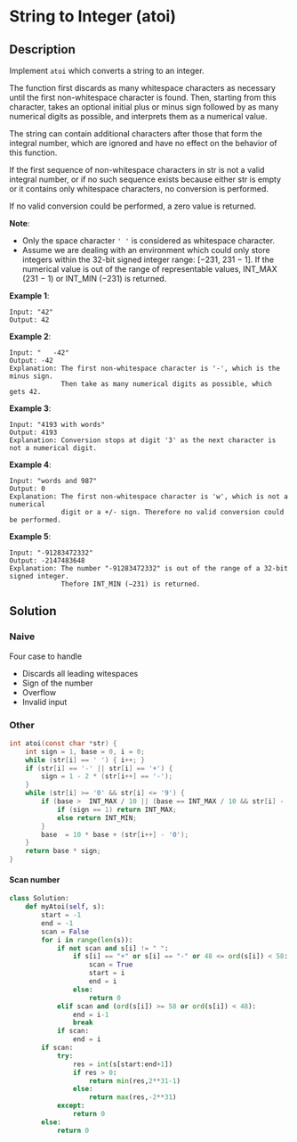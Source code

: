 # String to Integer (atoi)

## Description

Implement `atoi` which converts a string to an integer.

The function first discards as many whitespace characters as necessary until the first non-whitespace character is found. Then, starting from this character, takes an optional initial plus or minus sign followed by as many numerical digits as possible, and interprets them as a numerical value.

The string can contain additional characters after those that form the integral number, which are ignored and have no effect on the behavior of this function.

If the first sequence of non-whitespace characters in str is not a valid integral number, or if no such sequence exists because either str is empty or it contains only whitespace characters, no conversion is performed.

If no valid conversion could be performed, a zero value is returned.

**Note**:

* Only the space character `' '` is considered as whitespace character.
* Assume we are dealing with an environment which could only store integers within the 32-bit signed integer range: [−231,  231 − 1]. If the numerical value is out of the range of representable values, INT_MAX (231 − 1) or INT_MIN (−231) is returned.

**Example 1**:
```
Input: "42"
Output: 42
```

**Example 2**:
```
Input: "   -42"
Output: -42
Explanation: The first non-whitespace character is '-', which is the minus sign.
             Then take as many numerical digits as possible, which gets 42.
```

**Example 3**:
```
Input: "4193 with words"
Output: 4193
Explanation: Conversion stops at digit '3' as the next character is not a numerical digit.
```

**Example 4**:
```
Input: "words and 987"
Output: 0
Explanation: The first non-whitespace character is 'w', which is not a numerical
             digit or a +/- sign. Therefore no valid conversion could be performed.
```

**Example 5**:
```
Input: "-91283472332"
Output: -2147483648
Explanation: The number "-91283472332" is out of the range of a 32-bit signed integer.
             Thefore INT_MIN (−231) is returned.
```

## Solution

### Naive

Four case to handle

* Discards all leading witespaces
* Sign of the number
* Overflow
* Invalid input

### Other

```c
int atoi(const char *str) {
    int sign = 1, base = 0, i = 0;
    while (str[i] == ' ') { i++; }
    if (str[i] == '-' || str[i] == '+') {
        sign = 1 - 2 * (str[i++] == '-');
    }
    while (str[i] >= '0' && str[i] <= '9') {
        if (base >  INT_MAX / 10 || (base == INT_MAX / 10 && str[i] - '0' > 7)) {
            if (sign == 1) return INT_MAX;
            else return INT_MIN;
        }
        base  = 10 * base + (str[i++] - '0');
    }
    return base * sign;
}
```

#### Scan number

```python
class Solution:
    def myAtoi(self, s):
        start = -1
        end = -1
        scan = False
        for i in range(len(s)):
            if not scan and s[i] != " ":
                if s[i] == "+" or s[i] == "-" or 48 <= ord(s[i]) < 58:
                    scan = True
                    start = i
                    end = i
                else:
                    return 0
            elif scan and (ord(s[i]) >= 58 or ord(s[i]) < 48):
                end = i-1
                break
            if scan:
                end = i
        if scan:
            try:
                res = int(s[start:end+1])
                if res > 0:
                    return min(res,2**31-1)
                else:
                    return max(res,-2**31)
            except:
                return 0
        else:
            return 0
```